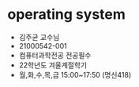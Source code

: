 # operating system
- 김주균 교수님
- 21000542-001
- 컴퓨터과학전공 전공필수
- 22학년도 겨울계절학기
- 월,화,수,목,금 15:00~17:50 (명신418)